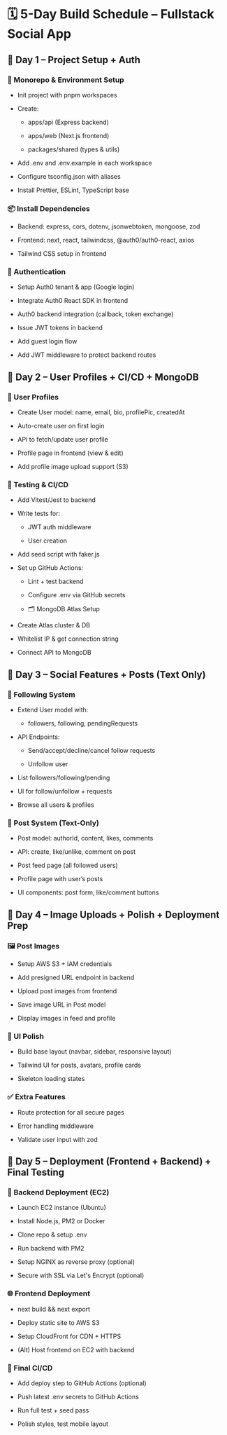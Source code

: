 # 🗓️ 5-Day Build Schedule – Fullstack Social App

## 📅 Day 1 – Project Setup + Auth

### 🧱 Monorepo & Environment Setup

- Init project with pnpm workspaces

- Create:

  - apps/api (Express backend)

  - apps/web (Next.js frontend)

  - packages/shared (types & utils)

- Add .env and .env.example in each workspace

- Configure tsconfig.json with aliases

- Install Prettier, ESLint, TypeScript base

### 📦 Install Dependencies

- Backend: express, cors, dotenv, jsonwebtoken, mongoose, zod

- Frontend: next, react, tailwindcss, @auth0/auth0-react, axios

- Tailwind CSS setup in frontend

### 🔐 Authentication

- Setup Auth0 tenant & app (Google login)

- Integrate Auth0 React SDK in frontend

- Auth0 backend integration (callback, token exchange)

- Issue JWT tokens in backend

- Add guest login flow

- Add JWT middleware to protect backend routes

## 📅 Day 2 – User Profiles + CI/CD + MongoDB

### 👤 User Profiles

- Create User model: name, email, bio, profilePic, createdAt

- Auto-create user on first login

- API to fetch/update user profile

- Profile page in frontend (view & edit)

- Add profile image upload support (S3)

### 🧪 Testing & CI/CD

- Add Vitest/Jest to backend

- Write tests for:

  - JWT auth middleware

  - User creation

- Add seed script with faker.js

- Set up GitHub Actions:

  - Lint + test backend

  - Configure .env via GitHub secrets

  - 🗂️ MongoDB Atlas Setup

- Create Atlas cluster & DB

- Whitelist IP & get connection string

- Connect API to MongoDB

## 📅 Day 3 – Social Features + Posts (Text Only)

### 👥 Following System

- Extend User model with:

  - followers, following, pendingRequests

- API Endpoints:

  - Send/accept/decline/cancel follow requests

  - Unfollow user

- List followers/following/pending

- UI for follow/unfollow + requests

- Browse all users & profiles

### 📝 Post System (Text-Only)

- Post model: authorId, content, likes, comments

- API: create, like/unlike, comment on post

- Post feed page (all followed users)

- Profile page with user’s posts

- UI components: post form, like/comment buttons

## 📅 Day 4 – Image Uploads + Polish + Deployment Prep

### 🖼️ Post Images

- Setup AWS S3 + IAM credentials

- Add presigned URL endpoint in backend

- Upload post images from frontend

- Save image URL in Post model

- Display images in feed and profile

### 🧼 UI Polish

- Build base layout (navbar, sidebar, responsive layout)

- Tailwind UI for posts, avatars, profile cards

- Skeleton loading states

### ✅ Extra Features

- Route protection for all secure pages

- Error handling middleware

- Validate user input with zod

## 📅 Day 5 – Deployment (Frontend + Backend) + Final Testing

### 🚀 Backend Deployment (EC2)

- Launch EC2 instance (Ubuntu)

- Install Node.js, PM2 or Docker

- Clone repo & setup .env

- Run backend with PM2

- Setup NGINX as reverse proxy (optional)

- Secure with SSL via Let's Encrypt (optional)

### 🌐 Frontend Deployment

- next build && next export

- Deploy static site to AWS S3

- Setup CloudFront for CDN + HTTPS

- (Alt) Host frontend on EC2 with backend

### 🔁 Final CI/CD

- Add deploy step to GitHub Actions (optional)

- Push latest .env secrets to GitHub Actions

- Run full test + seed pass

- Polish styles, test mobile layout
